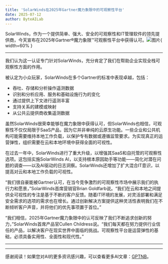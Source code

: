 ```yaml
---
title: 'SolarWinds在2025年Gartner魔力象限中的可观察性平台'
date: 2025-07-12
author: ByteAILab
---
```


SolarWinds，作为一个提供简单、强大、安全的可观察性和IT管理软件的领先提供商，今天宣布在2025年Gartner®魔力象限™可观察性平台中获得认可。![图片](https://ai-techpark.com/wp-content/uploads/SolarWinds-2.jpg){ width=60% }

---
我们认为这一认证专门针对SolarWinds，充分肯定了我们在帮助企业实现全栈可观察性方面的作用。

被认定为小众玩家，SolarWinds在多个Gartner的标准中表现卓越，包括：

- 吞吐、存储和分析操作遥测数据
- 识别和分析应用、服务和基础设施行为的变化
- 通过提供上下文进行遥测丰富
- 支持关系的建模或映射
- 从公共云提供商收集遥测数据

虽然SolarWinds很荣幸能够在魔力象限中获得认可，但SolarWinds也相信，可观察性不仅仅局限于SaaS产品，因为它并非单纯的云原生功能。一些企业和公共机构可能需要维持本地工作负载，以保护专有数据或遵循监管要求。为实现真正的运营弹性，组织需要在云和本地环境中获得全面的可视性。

在过去一年中，SolarWinds进行了重大升级，以增强其SaaS和自托管的可观察性选项。这包括实施SolarWinds AI，以支持根本原因助手等功能——简化对潜在问题的调查——以及AI驱动的日志洞察。SolarWinds还增加了扩大混合IT意识，以提高对云和本地工作负载的可视性。

“我们很自豪能被Gartner认可，在当今竞争激烈的可观察性市场中展示我们的执行力和愿景，”SolarWinds首席营销官Brian Goldfarb说。“我们在云和本地之间提供全可视性的专注是基于不断的客户反馈。随着IT环境的发展，对灵活部署和满足安全需求的选项的需求也在增长。通过创新解决方案提供这种灵活性表明我们在不断倾听客户声音，并将他们的优先事项置于首位。”

“我们相信，2025年Gartner魔力象限中的认可反映了我们不断追求创新的努力，”SolarWinds首席产品官Cullen Childress说。“我们每天都在努力提供行业信任的产品，以解决客户在现实世界中面临的挑战。可观察性平台是运营弹性的基础，必须具备实用性、全面性和现代性。”

---
---
感谢阅读！如果您对AI的更多资讯感兴趣，可以查看更多AI文章：[GPTNB](https://gptnb.com)。